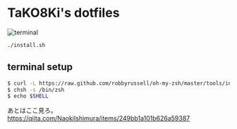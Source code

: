 # TaKO8Ki's dotfiles

![terminal](https://user-images.githubusercontent.com/41065217/72134687-0646cb00-33c8-11ea-9ca4-a1faf543ccdf.png)


```sh
./install.sh
```

## terminal setup

```sh
$ curl -L https://raw.github.com/robbyrussell/oh-my-zsh/master/tools/install.sh | sh
$ chsh -s /bin/zsh
$ echo $SHELL
```

あとはここ見ろ。https://qiita.com/NaokiIshimura/items/249bb1a101b626a59387

